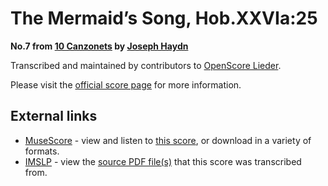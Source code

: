 
# The Mermaid’s Song, Hob.XXVIa:25

__No.7 from [10 Canzonets](..) by [Joseph Haydn](../..)__

Transcribed and maintained by contributors to [OpenScore Lieder].

Please visit the [official score page] for more information.

[official score page]: https://musescore.com/openscore-lieder-corpus/scores/6472842
[OpenScore Lieder]: https://musescore.com/openscore-lieder-corpus

## External links

- [MuseScore] - view and listen to [this score][MuseScore], or download in a variety of formats.
- [IMSLP] - view the [source PDF file(s)][IMSLP] that this score was transcribed from.

[MuseScore]: https://musescore.com/score/6472842
[IMSLP]: https://imslp.org/wiki/Special:ReverseLookup/292750
